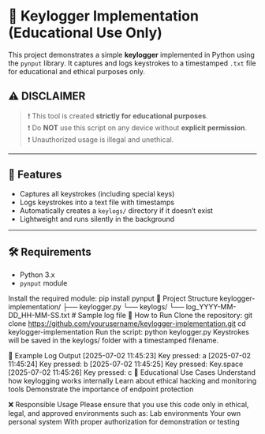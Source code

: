 # 🔑 Keylogger Implementation (Educational Use Only)

This project demonstrates a simple **keylogger** implemented in Python using the `pynput` library. It captures and logs keystrokes to a timestamped `.txt` file for educational and ethical purposes only.

## ⚠️ DISCLAIMER

> ❗ This tool is created **strictly for educational purposes**.  
> ❗ Do **NOT** use this script on any device without **explicit permission**.  
> ❗ Unauthorized usage is illegal and unethical.

---

## 🧠 Features

- Captures all keystrokes (including special keys)
- Logs keystrokes into a text file with timestamps
- Automatically creates a `keylogs/` directory if it doesn’t exist
- Lightweight and runs silently in the background

---

## 🛠️ Requirements

- Python 3.x
- `pynput` module

Install the required module:
pip install pynput
📂 Project Structure
keylogger-implementation/
├── keylogger.py
└── keylogs/
    └── log_YYYY-MM-DD_HH-MM-SS.txt  # Sample log file
🚀 How to Run
Clone the repository:
git clone https://github.com/yourusername/keylogger-implementation.git
cd keylogger-implementation
Run the script:
python keylogger.py
Keystrokes will be saved in the keylogs/ folder with a timestamped filename.

📝 Example Log Output
[2025-07-02 11:45:23] Key pressed: a
[2025-07-02 11:45:24] Key pressed: b
[2025-07-02 11:45:25] Key pressed: Key.space
[2025-07-02 11:45:26] Key pressed: c
📌 Educational Use Cases
Understand how keylogging works internally
Learn about ethical hacking and monitoring tools
Demonstrate the importance of endpoint protection

❌ Responsible Usage
Please ensure that you use this code only in ethical, legal, and approved environments such as:
Lab environments
Your own personal system
With proper authorization for demonstration or testing
